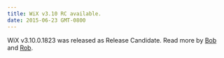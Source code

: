 ```yaml
---
title: WiX v3.10 RC available.
date: 2015-06-23 GMT-0800
---
```


WiX v3.10.0.1823 was released as Release Candidate. Read more by <a href='http://www.joyofsetup.com/2015/06/23/wix-v3-10-release-candidate-build-available/'>Bob</a> and <a href='http://robmensching.com/blog/posts/2015/6/23/wix-v3.10-release-candidate/'>Rob</a>.
